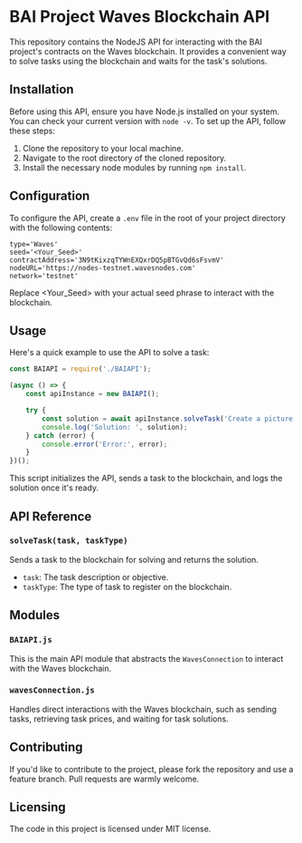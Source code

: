 # BAI Project Waves Blockchain API

This repository contains the NodeJS API for interacting with the BAI project's contracts on the Waves blockchain. It provides a convenient way to solve tasks using the blockchain and waits for the task's solutions.

## Installation

Before using this API, ensure you have Node.js installed on your system. You can check your current version with `node -v`. To set up the API, follow these steps:

1. Clone the repository to your local machine.
2. Navigate to the root directory of the cloned repository.
3. Install the necessary node modules by running `npm install`.

## Configuration

To configure the API, create a `.env` file in the root of your project directory with the following contents:

```env
type='Waves'
seed='<Your_Seed>'
contractAddress='3N9tKixzqTYWnEXQxrDQ5pBTGvQd6sFsvmV'
nodeURL='https://nodes-testnet.wavesnodes.com'
network='testnet'
```

Replace <Your_Seed> with your actual seed phrase to interact with the blockchain.

## Usage
Here's a quick example to use the API to solve a task:

```JavaScript
const BAIAPI = require('./BAIAPI');

(async () => {
    const apiInstance = new BAIAPI();

    try {
        const solution = await apiInstance.solveTask('Create a picture of Kurt Gödel', 'dalle');
        console.log('Solution: ', solution);
    } catch (error) {
        console.error('Error:', error);
    }
})();
```

This script initializes the API, sends a task to the blockchain, and logs the solution once it's ready.

## API Reference

### `solveTask(task, taskType)`

Sends a task to the blockchain for solving and returns the solution.

- `task`: The task description or objective.
- `taskType`: The type of task to register on the blockchain.

## Modules

### `BAIAPI.js`

This is the main API module that abstracts the `WavesConnection` to interact with the Waves blockchain.

### `wavesConnection.js`

Handles direct interactions with the Waves blockchain, such as sending tasks, retrieving task prices, and waiting for task solutions.

## Contributing
If you'd like to contribute to the project, please fork the repository and use a feature branch. Pull requests are warmly welcome.

## Licensing
The code in this project is licensed under MIT license.
